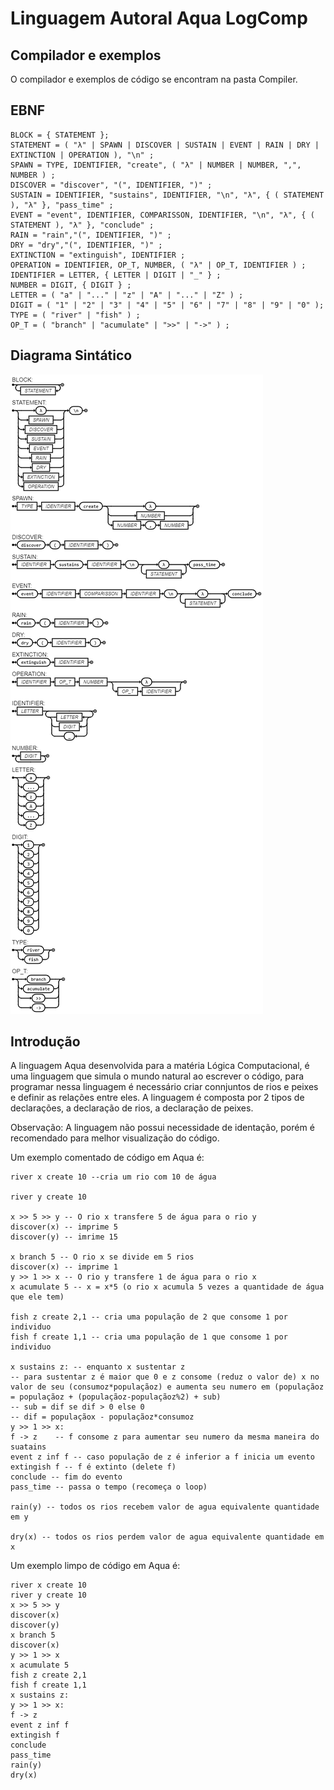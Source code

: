 
# Linguagem Autoral Aqua LogComp

## Compilador e exemplos

O compilador e exemplos de código se encontram na pasta Compiler.

## EBNF

``` 
BLOCK = { STATEMENT };
STATEMENT = ( "λ" | SPAWN | DISCOVER | SUSTAIN | EVENT | RAIN | DRY | EXTINCTION | OPERATION ), "\n" ;
SPAWN = TYPE, IDENTIFIER, "create", ( "λ" | NUMBER | NUMBER, ",", NUMBER ) ;
DISCOVER = "discover", "(", IDENTIFIER, ")" ;
SUSTAIN = IDENTIFIER, "sustains", IDENTIFIER, "\n", "λ", { ( STATEMENT ), "λ" }, "pass_time" ;
EVENT = "event", IDENTIFIER, COMPARISSON, IDENTIFIER, "\n", "λ", { ( STATEMENT ), "λ" }, "conclude" ;
RAIN = "rain","(", IDENTIFIER, ")" ;
DRY = "dry","(", IDENTIFIER, ")" ;
EXTINCTION = "extinguish", IDENTIFIER ; 
OPERATION = IDENTIFIER, OP_T, NUMBER, ( "λ" | OP_T, IDENTIFIER ) ;
IDENTIFIER = LETTER, { LETTER | DIGIT | "_" } ;
NUMBER = DIGIT, { DIGIT } ;
LETTER = ( "a" | "..." | "z" | "A" | "..." | "Z" ) ;
DIGIT = ( "1" | "2" | "3" | "4" | "5" | "6" | "7" | "8" | "9" | "0" );
TYPE = ( "river" | "fish" ) ;
OP_T = ( "branch" | "acumulate" | ">>" | "->" ) ;

```

## Diagrama Sintático

![Diagrama Sintático](DiagramaSintatico.png)

## Introdução

A linguagem Aqua desenvolvida para a matéria Lógica Computacional, é uma linguagem que simula o mundo natural ao escrever o código, para programar nessa linguagem é necessário criar connjuntos de rios e peixes e definir as relações entre eles. A linguagem é composta por 2 tipos de declarações, a declaração de rios, a declaração de peixes.

Observação: A linguagem não possui necessidade de identação, porém é recomendado para melhor visualização do código.

Um exemplo comentado de código em Aqua é:

```
river x create 10 --cria um rio com 10 de água

river y create 10

x >> 5 >> y -- O rio x transfere 5 de água para o rio y
discover(x) -- imprime 5
discover(y) -- imrime 15

x branch 5 -- O rio x se divide em 5 rios
discover(x) -- imprime 1
y >> 1 >> x -- O rio y transfere 1 de água para o rio x
x acumulate 5 -- x = x*5 (o rio x acumula 5 vezes a quantidade de água que ele tem)

fish z create 2,1 -- cria uma população de 2 que consome 1 por individuo
fish f create 1,1 -- cria uma população de 1 que consome 1 por individuo

x sustains z: -- enquanto x sustentar z 
-- para sustentar z é maior que 0 e z consome (reduz o valor de) x no valor de seu (consumoz*populaçãoz) e aumenta seu numero em (populaçãoz = populaçãoz + (populaçãoz-populaçãoz%2) + sub)
-- sub = dif se dif > 0 else 0
-- dif = populaçãox - populaçãoz*consumoz
y >> 1 >> x:
f -> z    -- f consome z para aumentar seu numero da mesma maneira do suatains
event z inf f -- caso população de z é inferior a f inicia um evento
extingish f -- f é extinto (delete f)
conclude -- fim do evento
pass_time -- passa o tempo (recomeça o loop)

rain(y) -- todos os rios recebem valor de agua equivalente quantidade em y

dry(x) -- todos os rios perdem valor de agua equivalente quantidade em x

```

Um exemplo limpo de código em Aqua é:

```
river x create 10
river y create 10
x >> 5 >> y
discover(x)
discover(y)
x branch 5
discover(x)
y >> 1 >> x
x acumulate 5
fish z create 2,1
fish f create 1,1
x sustains z:
y >> 1 >> x:
f -> z   
event z inf f 
extingish f
conclude
pass_time
rain(y)
dry(x)

```
